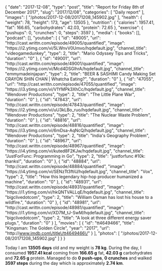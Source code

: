 {
    "date": "2017-12-08",
    "type": "post",
    "title": "Report for Friday 8th of December 2017",
    "slug": "2017\/12\/08",
    "categories": [
        "Daily report"
    ],
    "images": [
        "\/photos\/2017-12-08\/20171208_145902.jpg"
    ],
    "health": {
        "weight": 78,
        "height": 173,
        "age": 13505
    },
    "nutrition": {
        "calories": 1957.41,
        "fat": 166.65,
        "carbohydrates": 42.03,
        "protein": 72.65
    },
    "exercise": {
        "pushups": 0,
        "crunches": 0,
        "steps": 3597
    },
    "media": {
        "books": [],
        "podcast": [],
        "youtube": [
            {
                "id": "49005",
                "url": "http:\/\/cast.writtn.com\/episode\/49005\/quantified",
                "image": "https:\/\/i2.ytimg.com\/vi\/5LWnvV0Umvo\/hqdefault.jpg",
                "channel_title": "videogamedunkey",
                "type": 2,
                "title": "Mario Odyssey Tips and Tricks",
                "duration": "0"
            },
            {
                "id": "49001",
                "url": "http:\/\/cast.writtn.com\/episode\/49001\/quantified",
                "image": "https:\/\/i2.ytimg.com\/vi\/Mcd4DSGlhrA\/hqdefault.jpg",
                "channel_title": "emmymadeinjapan",
                "type": 2,
                "title": "BEER & SASHIMI Candy Making Set CRAYON SHIN CHAN | Whatcha Eating?",
                "duration": "0"
            },
            {
                "id": "47055",
                "url": "http:\/\/cast.writtn.com\/episode\/47055\/quantified",
                "image": "https:\/\/i3.ytimg.com\/vi\/V1YMPk3XhCc\/hqdefault.jpg",
                "channel_title": "Wendover Productions",
                "type": 2,
                "title": "The Little Plane War",
                "duration": "0"
            },
            {
                "id": "47843",
                "url": "http:\/\/cast.writtn.com\/episode\/47843\/quantified",
                "image": "https:\/\/i2.ytimg.com\/vi\/uU3kLBo_ruo\/hqdefault.jpg",
                "channel_title": "Wendover Productions",
                "type": 2,
                "title": "The Nuclear Waste Problem",
                "duration": "0"
            },
            {
                "id": "48816",
                "url": "http:\/\/cast.writtn.com\/episode\/48816\/quantified",
                "image": "https:\/\/i3.ytimg.com\/vi\/6mDsa-AqNcQ\/hqdefault.jpg",
                "channel_title": "Wendover Productions",
                "type": 2,
                "title": "India's Geography Problem",
                "duration": "0"
            },
            {
                "id": "48967",
                "url": "http:\/\/cast.writtn.com\/episode\/48967\/quantified",
                "image": "https:\/\/i4.ytimg.com\/vi\/kuted8F2KJw\/hqdefault.jpg",
                "channel_title": "JustForFunc: Programming in Go",
                "type": 2,
                "title": "justforfunc #10k: thanks!",
                "duration": "0"
            },
            {
                "id": "48884",
                "url": "http:\/\/cast.writtn.com\/episode\/48884\/quantified",
                "image": "https:\/\/i4.ytimg.com\/vi\/SENzTt3ftiU\/hqdefault.jpg",
                "channel_title": "Vox",
                "type": 2,
                "title": "How this legendary hip-hop producer humanized a machine",
                "duration": "0"
            },
            {
                "id": "48931",
                "url": "http:\/\/cast.writtn.com\/episode\/48931\/quantified",
                "image": "https:\/\/i1.ytimg.com\/vi\/hkQNTVALLqE\/hqdefault.jpg",
                "channel_title": "bigclivedotcom",
                "type": 2,
                "title": "William Osman has lost his house to a wildfire.",
                "duration": "0"
            },
            {
                "id": "48981",
                "url": "http:\/\/cast.writtn.com\/episode\/48981\/quantified",
                "image": "https:\/\/i1.ytimg.com\/vi\/XD7M_tJ-SwM\/hqdefault.jpg",
                "channel_title": "bigclivedotcom",
                "type": 2,
                "title": "A look at three different energy saver plugs.",
                "duration": "0"
            }
        ],
        "movies": [
            {
                "id": "tt4649466",
                "title": "Kingsman: The Golden Circle",
                "year": "2017",
                "url": "http:\/\/www.imdb.com\/title\/tt4649466\/"
            }
        ],
        "photos": [
            "\/photos\/2017-12-08\/20171208_145902.jpg"
        ]
    }
}

Today I am <strong>13505 days</strong> old and my weight is <strong>78 kg</strong>. During the day, I consumed <strong>1957.41 kcal</strong> coming from <strong>166.65 g</strong> fat, <strong>42.03 g</strong> carbohydrates and <strong>72.65 g</strong> protein. Managed to do <strong>0 push-ups</strong>, <strong>0 crunches</strong> and walked <strong>3597 steps</strong> during the day which is approximately <strong>2.74 km</strong>.